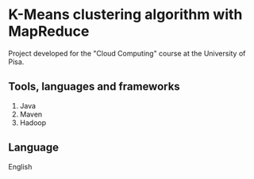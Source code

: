 # K-Means clustering algorithm with MapReduce

Project developed for the "Cloud Computing" course at the University of Pisa.

## Tools, languages and frameworks

1) Java
2) Maven
3) Hadoop

## Language
English
